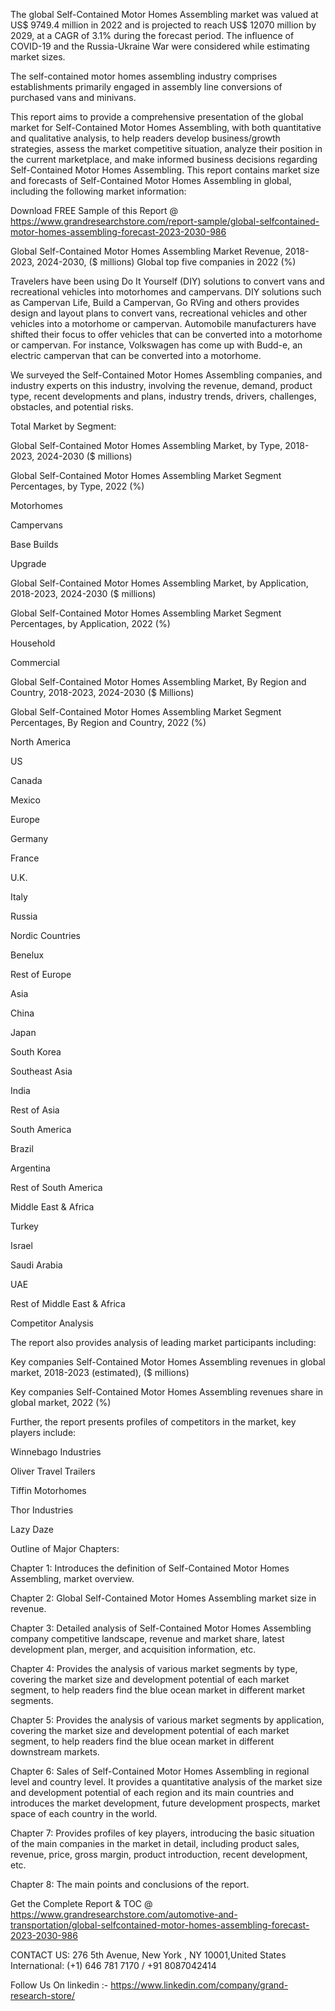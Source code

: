 
The global Self-Contained Motor Homes Assembling market was valued at US$ 9749.4 million in 2022 and is projected to reach US$ 12070 million by 2029, at a CAGR of 3.1% during the forecast period. The influence of COVID-19 and the Russia-Ukraine War were considered while estimating market sizes.

The self-contained motor homes assembling industry comprises establishments primarily engaged in assembly line conversions of purchased vans and minivans.

This report aims to provide a comprehensive presentation of the global market for Self-Contained Motor Homes Assembling, with both quantitative and qualitative analysis, to help readers develop business/growth strategies, assess the market competitive situation, analyze their position in the current marketplace, and make informed business decisions regarding Self-Contained Motor Homes Assembling. This report contains market size and forecasts of Self-Contained Motor Homes Assembling in global, including the following market information:

Download FREE Sample of this Report @ https://www.grandresearchstore.com/report-sample/global-selfcontained-motor-homes-assembling-forecast-2023-2030-986

Global Self-Contained Motor Homes Assembling Market Revenue, 2018-2023, 2024-2030, ($ millions)
Global top five companies in 2022 (%)

Travelers have been using Do It Yourself (DIY) solutions to convert vans and recreational vehicles into motorhomes and campervans. DIY solutions such as Campervan Life, Build a Campervan, Go RVing and others provides design and layout plans to convert vans, recreational vehicles and other vehicles into a motorhome or campervan. Automobile manufacturers have shifted their focus to offer vehicles that can be converted into a motorhome or campervan. For instance, Volkswagen has come up with Budd-e, an electric campervan that can be converted into a motorhome.

We surveyed the Self-Contained Motor Homes Assembling companies, and industry experts on this industry, involving the revenue, demand, product type, recent developments and plans, industry trends, drivers, challenges, obstacles, and potential risks.

Total Market by Segment:

Global Self-Contained Motor Homes Assembling Market, by Type, 2018-2023, 2024-2030 ($ millions)

Global Self-Contained Motor Homes Assembling Market Segment Percentages, by Type, 2022 (%)

Motorhomes

Campervans

Base Builds

Upgrade

Global Self-Contained Motor Homes Assembling Market, by Application, 2018-2023, 2024-2030 ($ millions)

Global Self-Contained Motor Homes Assembling Market Segment Percentages, by Application, 2022 (%)

Household

Commercial

Global Self-Contained Motor Homes Assembling Market, By Region and Country, 2018-2023, 2024-2030 ($ Millions)

Global Self-Contained Motor Homes Assembling Market Segment Percentages, By Region and Country, 2022 (%)

North America

US

Canada

Mexico

Europe

Germany

France

U.K.

Italy

Russia

Nordic Countries

Benelux

Rest of Europe

Asia

China

Japan

South Korea

Southeast Asia

India

Rest of Asia

South America

Brazil

Argentina

Rest of South America

Middle East & Africa

Turkey

Israel

Saudi Arabia

UAE

Rest of Middle East & Africa

Competitor Analysis

The report also provides analysis of leading market participants including:

Key companies Self-Contained Motor Homes Assembling revenues in global market, 2018-2023 (estimated), ($ millions)

Key companies Self-Contained Motor Homes Assembling revenues share in global market, 2022 (%)

Further, the report presents profiles of competitors in the market, key players include:

Winnebago Industries

Oliver Travel Trailers

Tiffin Motorhomes

Thor Industries

Lazy Daze

Outline of Major Chapters:

Chapter 1: Introduces the definition of Self-Contained Motor Homes Assembling, market overview.

Chapter 2: Global Self-Contained Motor Homes Assembling market size in revenue.

Chapter 3: Detailed analysis of Self-Contained Motor Homes Assembling company competitive landscape, revenue and market share, latest development plan, merger, and acquisition information, etc.

Chapter 4: Provides the analysis of various market segments by type, covering the market size and development potential of each market segment, to help readers find the blue ocean market in different market segments.

Chapter 5: Provides the analysis of various market segments by application, covering the market size and development potential of each market segment, to help readers find the blue ocean market in different downstream markets.

Chapter 6: Sales of Self-Contained Motor Homes Assembling in regional level and country level. It provides a quantitative analysis of the market size and development potential of each region and its main countries and introduces the market development, future development prospects, market space of each country in the world.

Chapter 7: Provides profiles of key players, introducing the basic situation of the main companies in the market in detail, including product sales, revenue, price, gross margin, product introduction, recent development, etc.

Chapter 8: The main points and conclusions of the report.

Get the Complete Report & TOC @ https://www.grandresearchstore.com/automotive-and-transportation/global-selfcontained-motor-homes-assembling-forecast-2023-2030-986

CONTACT US:
276 5th Avenue, New York , NY 10001,United States
International: (+1) 646 781 7170 / +91 8087042414

Follow Us On linkedin :- https://www.linkedin.com/company/grand-research-store/
